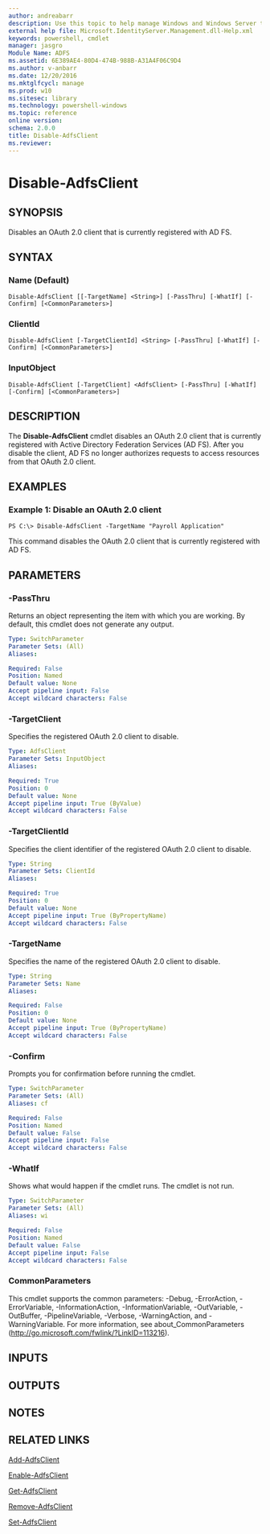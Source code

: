 ```yaml
---
author: andreabarr
description: Use this topic to help manage Windows and Windows Server technologies with Windows PowerShell.
external help file: Microsoft.IdentityServer.Management.dll-Help.xml
keywords: powershell, cmdlet
manager: jasgro
Module Name: ADFS
ms.assetid: 6E389AE4-80D4-474B-988B-A31A4F06C9D4
ms.author: v-anbarr
ms.date: 12/20/2016
ms.mktglfcycl: manage
ms.prod: w10
ms.sitesec: library
ms.technology: powershell-windows
ms.topic: reference
online version: 
schema: 2.0.0
title: Disable-AdfsClient
ms.reviewer:
---
```


# Disable-AdfsClient

## SYNOPSIS
Disables an OAuth 2.0 client that is currently registered with AD FS.

## SYNTAX

### Name (Default)
```
Disable-AdfsClient [[-TargetName] <String>] [-PassThru] [-WhatIf] [-Confirm] [<CommonParameters>]
```

### ClientId
```
Disable-AdfsClient [-TargetClientId] <String> [-PassThru] [-WhatIf] [-Confirm] [<CommonParameters>]
```

### InputObject
```
Disable-AdfsClient [-TargetClient] <AdfsClient> [-PassThru] [-WhatIf] [-Confirm] [<CommonParameters>]
```

## DESCRIPTION
The **Disable-AdfsClient** cmdlet disables an OAuth 2.0 client that is currently registered with Active Directory Federation Services (AD FS).
After you disable the client, AD FS no longer authorizes requests to access resources from that OAuth 2.0 client.

## EXAMPLES

### Example 1: Disable an OAuth 2.0 client
```
PS C:\> Disable-AdfsClient -TargetName "Payroll Application"
```

This command disables the OAuth 2.0 client that is currently registered with AD FS.

## PARAMETERS

### -PassThru
Returns an object representing the item with which you are working.
By default, this cmdlet does not generate any output.

```yaml
Type: SwitchParameter
Parameter Sets: (All)
Aliases: 

Required: False
Position: Named
Default value: None
Accept pipeline input: False
Accept wildcard characters: False
```

### -TargetClient
Specifies the registered OAuth 2.0 client to disable.

```yaml
Type: AdfsClient
Parameter Sets: InputObject
Aliases: 

Required: True
Position: 0
Default value: None
Accept pipeline input: True (ByValue)
Accept wildcard characters: False
```

### -TargetClientId
Specifies the client identifier of the registered OAuth 2.0 client to disable.

```yaml
Type: String
Parameter Sets: ClientId
Aliases: 

Required: True
Position: 0
Default value: None
Accept pipeline input: True (ByPropertyName)
Accept wildcard characters: False
```

### -TargetName
Specifies the name of the registered OAuth 2.0 client to disable.

```yaml
Type: String
Parameter Sets: Name
Aliases: 

Required: False
Position: 0
Default value: None
Accept pipeline input: True (ByPropertyName)
Accept wildcard characters: False
```

### -Confirm
Prompts you for confirmation before running the cmdlet.

```yaml
Type: SwitchParameter
Parameter Sets: (All)
Aliases: cf

Required: False
Position: Named
Default value: False
Accept pipeline input: False
Accept wildcard characters: False
```

### -WhatIf
Shows what would happen if the cmdlet runs.
The cmdlet is not run.

```yaml
Type: SwitchParameter
Parameter Sets: (All)
Aliases: wi

Required: False
Position: Named
Default value: False
Accept pipeline input: False
Accept wildcard characters: False
```

### CommonParameters
This cmdlet supports the common parameters: -Debug, -ErrorAction, -ErrorVariable, -InformationAction, -InformationVariable, -OutVariable, -OutBuffer, -PipelineVariable, -Verbose, -WarningAction, and -WarningVariable. For more information, see about_CommonParameters (http://go.microsoft.com/fwlink/?LinkID=113216).

## INPUTS

## OUTPUTS

## NOTES

## RELATED LINKS

[Add-AdfsClient](./Add-AdfsClient.md)

[Enable-AdfsClient](./Enable-AdfsClient.md)

[Get-AdfsClient](./Get-AdfsClient.md)

[Remove-AdfsClient](./Remove-AdfsClient.md)

[Set-AdfsClient](./Set-AdfsClient.md)

